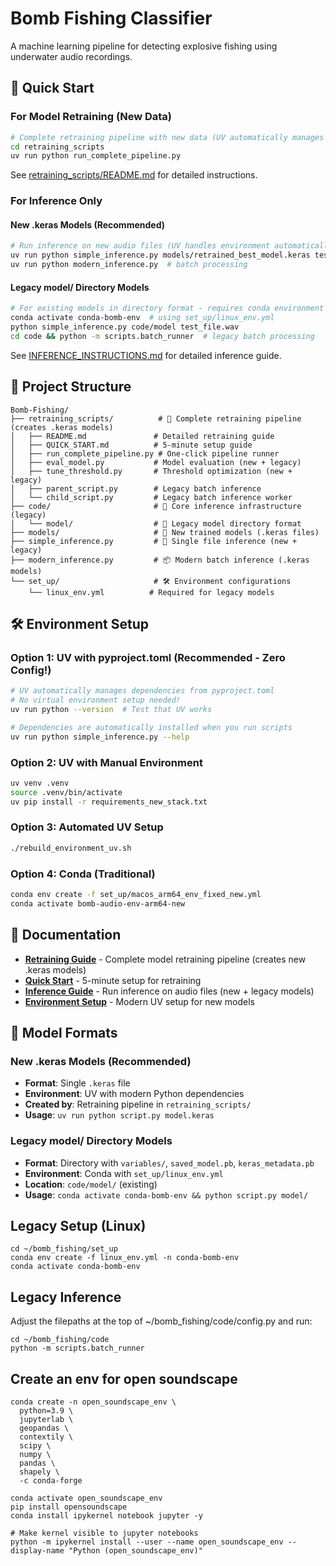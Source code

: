 # Bomb Fishing Classifier

A machine learning pipeline for detecting explosive fishing using underwater audio recordings.

## 🚀 Quick Start

### For Model Retraining (New Data)
```bash
# Complete retraining pipeline with new data (UV automatically manages dependencies)
cd retraining_scripts
uv run python run_complete_pipeline.py
```
See [retraining_scripts/README.md](retraining_scripts/README.md) for detailed instructions.

### For Inference Only

#### New .keras Models (Recommended)
```bash
# Run inference on new audio files (UV handles environment automatically)
uv run python simple_inference.py models/retrained_best_model.keras test_file.wav
uv run python modern_inference.py  # batch processing
```

#### Legacy model/ Directory Models
```bash
# For existing models in directory format - requires conda environment
conda activate conda-bomb-env  # using set_up/linux_env.yml
python simple_inference.py code/model test_file.wav
cd code && python -m scripts.batch_runner  # legacy batch processing
```

See [INFERENCE_INSTRUCTIONS.md](INFERENCE_INSTRUCTIONS.md) for detailed inference guide.

## 📁 Project Structure

```
Bomb-Fishing/
├── retraining_scripts/          # 🔄 Complete retraining pipeline (creates .keras models)
│   ├── README.md               # Detailed retraining guide
│   ├── QUICK_START.md          # 5-minute setup guide
│   ├── run_complete_pipeline.py # One-click pipeline runner
│   ├── eval_model.py           # Model evaluation (new + legacy)
│   ├── tune_threshold.py       # Threshold optimization (new + legacy)
│   ├── parent_script.py        # Legacy batch inference
│   └── child_script.py         # Legacy batch inference worker
├── code/                       # 🔧 Core inference infrastructure (legacy)
│   └── model/                  # 📁 Legacy model directory format
├── models/                     # 🤖 New trained models (.keras files)
├── simple_inference.py         # 🎯 Single file inference (new + legacy)
├── modern_inference.py         # 📦 Modern batch inference (.keras models)
└── set_up/                     # 🛠️ Environment configurations
    └── linux_env.yml          # Required for legacy models
```

## 🛠️ Environment Setup

### Option 1: UV with pyproject.toml (Recommended - Zero Config!)
```bash
# UV automatically manages dependencies from pyproject.toml
# No virtual environment setup needed!
uv run python --version  # Test that UV works

# Dependencies are automatically installed when you run scripts
uv run python simple_inference.py --help
```

### Option 2: UV with Manual Environment
```bash
uv venv .venv
source .venv/bin/activate
uv pip install -r requirements_new_stack.txt
```

### Option 3: Automated UV Setup
```bash
./rebuild_environment_uv.sh
```

### Option 4: Conda (Traditional)
```bash
conda env create -f set_up/macos_arm64_env_fixed_new.yml
conda activate bomb-audio-env-arm64-new
```

## 📖 Documentation

- **[Retraining Guide](retraining_scripts/README.md)** - Complete model retraining pipeline (creates new .keras models)
- **[Quick Start](retraining_scripts/QUICK_START.md)** - 5-minute setup for retraining
- **[Inference Guide](INFERENCE_INSTRUCTIONS.md)** - Run inference on audio files (new + legacy models)
- **[Environment Setup](UV_ENVIRONMENT_REBUILD_README.md)** - Modern UV setup for new models

## 🔄 Model Formats

### New .keras Models (Recommended)
- **Format**: Single `.keras` file
- **Environment**: UV with modern Python dependencies
- **Created by**: Retraining pipeline in `retraining_scripts/`
- **Usage**: `uv run python script.py model.keras`

### Legacy model/ Directory Models  
- **Format**: Directory with `variables/`, `saved_model.pb`, `keras_metadata.pb`
- **Environment**: Conda with `set_up/linux_env.yml`
- **Location**: `code/model/` (existing)
- **Usage**: `conda activate conda-bomb-env && python script.py model/`

## Legacy Setup (Linux)
```
cd ~/bomb_fishing/set_up
conda env create -f linux_env.yml -n conda-bomb-env
conda activate conda-bomb-env
```

## Legacy Inference
Adjust the filepaths at the top of ~/bomb_fishing/code/config.py and run:
```
cd ~/bomb_fishing/code
python -m scripts.batch_runner
```

## Create an env for open soundscape
```
conda create -n open_soundscape_env \
  python=3.9 \
  jupyterlab \
  geopandas \
  contextily \
  scipy \
  numpy \
  pandas \
  shapely \
  -c conda-forge

conda activate open_soundscape_env
pip install opensoundscape
conda install ipykernel notebook jupyter -y

# Make kernel visible to jupyter notebooks
python -m ipykernel install --user --name open_soundscape_env --display-name "Python (open_soundscape_env)"
```


